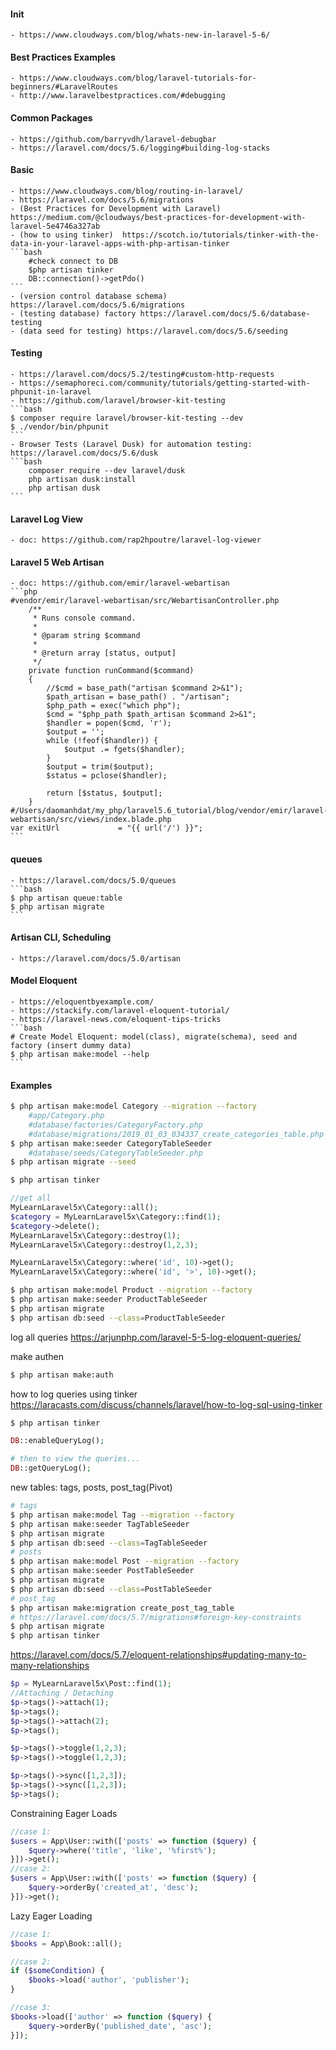 #### Init
    - https://www.cloudways.com/blog/whats-new-in-laravel-5-6/
#### Best Practices Examples
    - https://www.cloudways.com/blog/laravel-tutorials-for-beginners/#LaravelRoutes
    - http://www.laravelbestpractices.com/#debugging
#### Common Packages
    - https://github.com/barryvdh/laravel-debugbar
    - https://laravel.com/docs/5.6/logging#building-log-stacks
#### Basic
    - https://www.cloudways.com/blog/routing-in-laravel/
    - https://laravel.com/docs/5.6/migrations
    - (Best Practices for Development with Laravel) https://medium.com/@cloudways/best-practices-for-development-with-laravel-5e4746a327ab
    - (how to using tinker)  https://scotch.io/tutorials/tinker-with-the-data-in-your-laravel-apps-with-php-artisan-tinker
    ```bash
        #check connect to DB
        $php artisan tinker
        DB::connection()->getPdo()
    ```
    - (version control database schema) https://laravel.com/docs/5.6/migrations
    - (testing database) factory https://laravel.com/docs/5.6/database-testing
    - (data seed for testing) https://laravel.com/docs/5.6/seeding
    
#### Testing
    - https://laravel.com/docs/5.2/testing#custom-http-requests
    - https://semaphoreci.com/community/tutorials/getting-started-with-phpunit-in-laravel
    - https://github.com/laravel/browser-kit-testing
    ```bash
    $ composer require laravel/browser-kit-testing --dev
    $ ./vendor/bin/phpunit
    ```
    - Browser Tests (Laravel Dusk) for automation testing: https://laravel.com/docs/5.6/dusk
    ```bash
        composer require --dev laravel/dusk
        php artisan dusk:install
        php artisan dusk
    ```
#### Laravel Log View
    - doc: https://github.com/rap2hpoutre/laravel-log-viewer 
#### Laravel 5 Web Artisan
    - doc: https://github.com/emir/laravel-webartisan
    ```php
    #vendor/emir/laravel-webartisan/src/WebartisanController.php
        /**
         * Runs console command.
         *
         * @param string $command
         *
         * @return array [status, output]
         */
        private function runCommand($command)
        {
            //$cmd = base_path("artisan $command 2>&1");
            $path_artisan = base_path() . "/artisan";
            $php_path = exec("which php");
            $cmd = "$php_path $path_artisan $command 2>&1";
            $handler = popen($cmd, 'r');
            $output = '';
            while (!feof($handler)) {
                $output .= fgets($handler);
            }
            $output = trim($output);
            $status = pclose($handler);
    
            return [$status, $output];
        }
    #/Users/daomanhdat/my_php/laravel5.6_tutorial/blog/vendor/emir/laravel-webartisan/src/views/index.blade.php
    var exitUrl             = "{{ url('/') }}";
    ```
#### queues
    - https://laravel.com/docs/5.0/queues
    ```bash
    $ php artisan queue:table
    $ php artisan migrate
    ```
#### Artisan CLI, Scheduling
    - https://laravel.com/docs/5.0/artisan
#### Model Eloquent
    - https://eloquentbyexample.com/
    - https://stackify.com/laravel-eloquent-tutorial/
    - https://laravel-news.com/eloquent-tips-tricks
    ```bash
    # Create Model Eloquent: model(class), migrate(schema), seed and factory (insert dummy data)
    $ php artisan make:model --help
    ```
#### Examples
```bash
$ php artisan make:model Category --migration --factory
    #app/Category.php
    #database/factories/CategoryFactory.php
    #database/migrations/2019_01_03_034337_create_categories_table.php
$ php artisan make:seeder CategoryTableSeeder
    #database/seeds/CategoryTableSeeder.php
$ php artisan migrate --seed

$ php artisan tinker
```
```php
//get all
MyLearnLaravel5x\Category::all();
$category = MyLearnLaravel5x\Category::find(1);
$category->delete();
MyLearnLaravel5x\Category::destroy(1);
MyLearnLaravel5x\Category::destroy(1,2,3);

MyLearnLaravel5x\Category::where('id', 10)->get();
MyLearnLaravel5x\Category::where('id', '>', 10)->get();
```
```bash
$ php artisan make:model Product --migration --factory
$ php artisan make:seeder ProductTableSeeder
$ php artisan migrate
$ php artisan db:seed --class=ProductTableSeeder
```
log all queries
https://arjunphp.com/laravel-5-5-log-eloquent-queries/

make authen
```bash
$ php artisan make:auth
```
how to log queries using tinker
https://laracasts.com/discuss/channels/laravel/how-to-log-sql-using-tinker
```bash
$ php artisan tinker
```
```php
DB::enableQueryLog();

# then to view the queries...
DB::getQueryLog();
```

new tables: tags, posts, post_tag(Pivot)
```bash
# tags
$ php artisan make:model Tag --migration --factory
$ php artisan make:seeder TagTableSeeder
$ php artisan migrate
$ php artisan db:seed --class=TagTableSeeder
# posts
$ php artisan make:model Post --migration --factory
$ php artisan make:seeder PostTableSeeder
$ php artisan migrate
$ php artisan db:seed --class=PostTableSeeder
# post_tag
$ php artisan make:migration create_post_tag_table
# https://laravel.com/docs/5.7/migrations#foreign-key-constraints
$ php artisan migrate
$ php artisan tinker
```
https://laravel.com/docs/5.7/eloquent-relationships#updating-many-to-many-relationships
```php
$p = MyLearnLaravel5x\Post::find(1);
//Attaching / Detaching
$p->tags()->attach(1);
$p->tags();
$p->tags()->attach(2);
$p->tags();

$p->tags()->toggle(1,2,3);
$p->tags()->toggle(1,2,3);

$p->tags()->sync([1,2,3]);
$p->tags()->sync([1,2,3]);
$p->tags();
```
Constraining Eager Loads
```php
//case 1:
$users = App\User::with(['posts' => function ($query) {
    $query->where('title', 'like', '%first%');
}])->get();
//case 2:
$users = App\User::with(['posts' => function ($query) {
    $query->orderBy('created_at', 'desc');
}])->get();
```
Lazy Eager Loading
```php
//case 1:
$books = App\Book::all();

//case 2:
if ($someCondition) {
    $books->load('author', 'publisher');
}

//case 3:
$books->load(['author' => function ($query) {
    $query->orderBy('published_date', 'asc');
}]);
```
